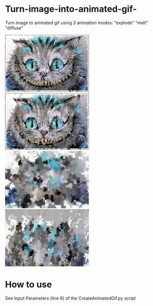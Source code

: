 # Turn-image-into-animated-gif-
Turn image to animated gif using 3 animation modes: "explode"  "melt" "diffuse"

![](/explode.gif) 
![](/Melt.gif)
![](/diffuse.gif)
![](/InverseMelt.gif)

# How to use
See Input Parameters (line 6) of the CreateAnimatedGif.py script
